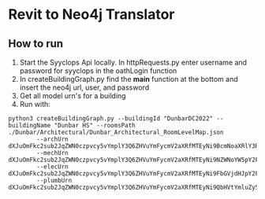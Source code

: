 # Revit to Neo4j Translator 

## How to run 

1. Start the Syyclops Api locally. In httpRequests.py enter username and password for syyclops in the oathLogin function
2. In createBuildingGraph.py find the __main__ function at the bottom and insert the neo4j url, user, and password
3. Get all model urn's for a building 
4. Run with: 

```
python3 createBuildingGraph.py --buildingId "DunbarDC2022" --buildingName "Dunbar HS" --roomsPath ./Dunbar/Architectural/Dunbar_Architectural_RoomLevelMap.json 
        --archUrn dXJuOmFkc2sub2JqZWN0czpvcy5vYmplY3Q6ZHVuYmFycmV2aXRfMTEyNi9BcmNoaXRlY3R1cmFsX1VwZGF0ZWQucnZ0 
        --mechUrn dXJuOmFkc2sub2JqZWN0czpvcy5vYmplY3Q6ZHVuYmFycmV2aXRfMTEyNi9NZWNoYW5pY2FsLnJ2dA 
        --elecUrn dXJuOmFkc2sub2JqZWN0czpvcy5vYmplY3Q6ZHVuYmFycmV2aXRfMTEyNi9FbGVjdHJpY2FsLnJ2dA 
        --plumbUrn dXJuOmFkc2sub2JqZWN0czpvcy5vYmplY3Q6ZHVuYmFycmV2aXRfMTEyNi9QbHVtYmluZy5ydnQ
```

